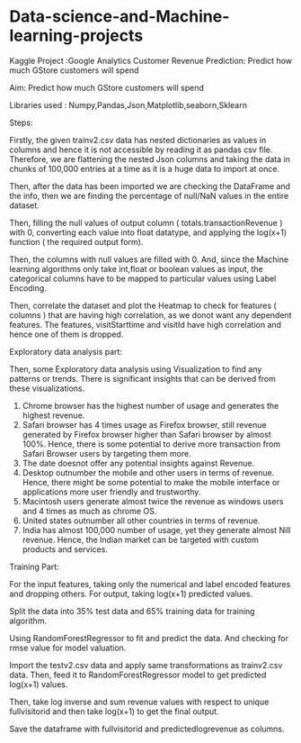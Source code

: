 # Data-science-and-Machine-learning-projects
Kaggle Project :Google Analytics Customer Revenue Prediction: Predict how much GStore customers will spend

Aim: Predict how much GStore customers will spend

Libraries used : Numpy,Pandas,Json,Matplotlib,seaborn,Sklearn

Steps:

Firstly, the given trainv2.csv data has nested dictionaries as values in columns and hence it is not accessible by reading it as pandas csv file. Therefore, we are flattening the nested Json columns and taking the data in chunks of 100,000 entries at a time as it is a huge data to import at once.

Then, after the data has been imported we are checking the DataFrame and the info, then we are finding the percentage of null/NaN values in the entire dataset.

Then, filling the null values of output column ( totals.transactionRevenue ) with 0, converting each value into float datatype, and applying the log(x+1) function ( the required output form). 

Then, the columns with null values are filled with 0. And, since the Machine learning algorithms only take int,float or boolean values as input, the categorical columns have to be mapped to particular values using Label Encoding.

Then, correlate the dataset and plot the Heatmap to check for features ( columns ) that are having high correlation, as we donot want any dependent features. The features, visitStarttime and visitId have high correlation and hence one of them is dropped.

Exploratory data analysis part:

Then, some Exploratory data analysis using Visualization to find any patterns or trends. There is significant insights that can be derived from these visualizations.
1. Chrome browser has the highest number of usage and generates the highest revenue. 
2. Safari browser has 4 times usage as Firefox browser, still revenue generated by Firefox browser higher than Safari browser by almost 100%. Hence, there is some potential to derive more transaction from Safari Browser users by targeting them more.
3. The date doesnot offer any potential insights against Revenue.
4. Desktop outnumber the mobile and other users in terms of revenue. Hence, there might be some potential to make the mobile interface or applications more user friendly and trustworthy.
5. Macintosh users generate almost twice the revenue as windows users and 4 times as much as chrome OS.
6. United states outnumber all other countries in terms of revenue.
7. India has almost 100,000 number of usage, yet they generate almost Nill revenue. Hence, the Indian market can be targeted with custom products and services.

Training Part:

For the input features, taking only the numerical and label encoded features and dropping others. For output, taking log(x+1) predicted values.

Split the data into 35% test data and 65% training data for training algorithm.

Using RandomForestRegressor to fit and predict the data. And checking for rmse value for model valuation.

Import the testv2.csv data and apply same transformations as trainv2.csv data. Then, feed it to RandomForestRegressor model to get predicted log(x+1) values.

Then, take log inverse and sum revenue values with respect to unique fullvisitorid and then take log(x+1) to get the final output.

Save the dataframe with fullvisitorid and predictedlogrevenue as columns.




